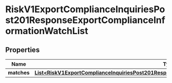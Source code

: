 
# RiskV1ExportComplianceInquiriesPost201ResponseExportComplianceInformationWatchList

## Properties
Name | Type | Description | Notes
------------ | ------------- | ------------- | -------------
**matches** | [**List&lt;RiskV1ExportComplianceInquiriesPost201ResponseExportComplianceInformationWatchListMatches&gt;**](RiskV1ExportComplianceInquiriesPost201ResponseExportComplianceInformationWatchListMatches.md) |  |  [optional]



